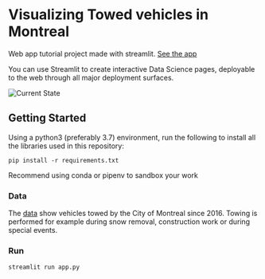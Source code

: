 
# Visualizing Towed vehicles in Montreal

Web app tutorial project made with streamlit. [See the app](http://donnees.ville.montreal.qc.ca)

You can use Streamlit to create interactive Data Science pages, deployable to the web through all major deployment surfaces. 

![Current State](https://user-images.githubusercontent.com/33185528/67614707-9e50f300-f78f-11e9-9811-c817474ea571.png)

## Getting Started

Using a python3 (preferably 3.7) environment, run the following to install all the libraries used in this repository:
```
pip install -r requirements.txt
```
Recommend using conda or pipenv to sandbox your work

### Data

The [data](http://donnees.ville.montreal.qc.ca/dataset/remorquages-de-vehicules-genants/resource/e62322fb-3e14-4ee0-b724-a77190dac8e7) show vehicles towed by the City of Montreal since 2016. Towing is performed for example during snow removal, construction work or during special events.

### Run

```
streamlit run app.py
```
